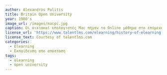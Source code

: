 ```yaml
---
author: Alexandros Politis
title: Britain Open University
year: 1980's
image_url: /images/macpc.jpg
caption: Οι οικιακοί υπολογιστές Mac πήγαν το Online μάθημα στο επόμενο βήμα. Πλεόν ο κόσμος μπορούσε απο το γραφείο του σπιτιού του να παρακολουθεί online μαθηματα.
license_url: 'https://www.talentlms.com/elearning/history-of-elearning'
license_text: Courtesy of talentlms.com
categories:
  - Elearning 
  - Εκπαίδευση απο απόσταση
tags:
  - elearning
  - open university
---
```


